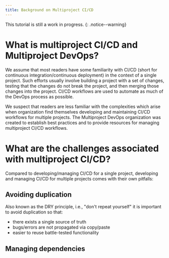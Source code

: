 ```yaml
---
title: Background on Multiproject CI/CD
---
```


<!--
  ~ Copyright 2024 Multiproject DevOps Team
  ~
  ~ Licensed under the Apache License, Version 2.0 (the "License");
  ~ you may not use this file except in compliance with the License.
  ~ You may obtain a copy of the License at
  ~
  ~ http://www.apache.org/licenses/LICENSE-2.0
  ~
  ~ Unless required by applicable law or agreed to in writing, software
  ~ distributed under the License is distributed on an "AS IS" BASIS,
  ~ WITHOUT WARRANTIES OR CONDITIONS OF ANY KIND, either express or implied.
  ~ See the License for the specific language governing permissions and
  ~ limitations under the License.
-->

This tutorial is still a work in progress.
{: .notice--warning}

# What is multiproject CI/CD and Multiproject DevOps?

We assume that most readers have some familiarity with CI/CD (short for 
continuous integration/continuous deployment) in the context of a single 
project. Such efforts usually involve building a project with a set of changes,
testing that the changes do not break the project, and then merging those 
changes into the project. CI/CD workflows are used to automate as much of
the DevOps process as possible. 

We suspect that readers are less familiar with the complexities which arise when
organization find themselves developing and maintaining CI/CD workflows for 
multiple projects. The Multiproject DevOps organization was created to establish 
best practices and to provide resources for managing multiproject CI/CD 
workflows.

# What are the challenges associated with multiproject CI/CD?

Compared to developing/managing CI/CD for a single project, developing and
managing CI/CD for multiple projects comes with their own pitfalls:

## Avoiding duplication

Also known as the DRY principle, i.e., "don't
repeat yourself" it is important to avoid duplication so that:

- there exists a single source of truth
- bugs/errors are not propagated via copy/paste
- easier to reuse battle-tested functionality

## Managing dependencies
